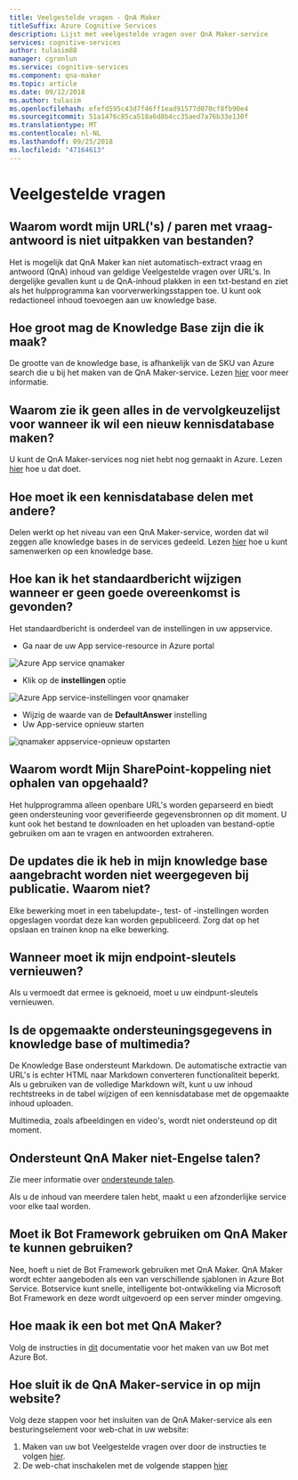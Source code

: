 ```yaml
---
title: Veelgestelde vragen - QnA Maker
titleSuffix: Azure Cognitive Services
description: Lijst met veelgestelde vragen over QnA Maker-service
services: cognitive-services
author: tulasim88
manager: cgronlun
ms.service: cognitive-services
ms.component: qna-maker
ms.topic: article
ms.date: 09/12/2018
ms.author: tulasim
ms.openlocfilehash: efefd595c43d7f46ff1ead91577d070cf8fb90e4
ms.sourcegitcommit: 51a1476c85ca518a6d8b4cc35aed7a76b33e130f
ms.translationtype: MT
ms.contentlocale: nl-NL
ms.lasthandoff: 09/25/2018
ms.locfileid: "47164613"
---
```

# <a name="frequently-asked-questions"></a>Veelgestelde vragen

## <a name="why-is-my-urlsfiles-is-not-extracting-question-answer-pairs"></a>Waarom wordt mijn URL('s) / paren met vraag-antwoord is niet uitpakken van bestanden?

Het is mogelijk dat QnA Maker kan niet automatisch-extract vraag en antwoord (QnA) inhoud van geldige Veelgestelde vragen over URL's. In dergelijke gevallen kunt u de QnA-inhoud plakken in een txt-bestand en ziet als het hulpprogramma kan voorverwerkingsstappen toe. U kunt ook redactioneel inhoud toevoegen aan uw knowledge base.

## <a name="how-large-a-knowledge-base-can-i-create"></a>Hoe groot mag de Knowledge Base zijn die ik maak?

De grootte van de knowledge base, is afhankelijk van de SKU van Azure search die u bij het maken van de QnA Maker-service. Lezen [hier](./Tutorials/choosing-capacity-qnamaker-deployment.md) voor meer informatie.

## <a name="why-do-i-not-see-anything-in-the-drop-down-for-when-i-try-to-create-a-new-knowledge-base"></a>Waarom zie ik geen alles in de vervolgkeuzelijst voor wanneer ik wil een nieuw kennisdatabase maken?

U kunt de QnA Maker-services nog niet hebt nog gemaakt in Azure. Lezen [hier](./How-To/set-up-qnamaker-service-azure.md) hoe u dat doet.

## <a name="how-do-i-share-a-knowledge-base-with-other"></a>Hoe moet ik een kennisdatabase delen met andere?

Delen werkt op het niveau van een QnA Maker-service, worden dat wil zeggen alle knowledge bases in de services gedeeld. Lezen [hier](./How-To/collaborate-knowledge-base.md) hoe u kunt samenwerken op een knowledge base.

## <a name="how-can-i-change-the-default-message-when-no-good-match-is-found"></a>Hoe kan ik het standaardbericht wijzigen wanneer er geen goede overeenkomst is gevonden?

Het standaardbericht is onderdeel van de instellingen in uw appservice.
- Ga naar de uw App service-resource in Azure portal

![Azure App service qnamaker](./media/qnamaker-faq/qnamaker-resource-list-appservice.png)
- Klik op de **instellingen** optie

![Azure App service-instellingen voor qnamaker](./media/qnamaker-faq/qnamaker-appservice-settings.png)
- Wijzig de waarde van de **DefaultAnswer** instelling
- Uw App-service opnieuw starten

![qnamaker appservice-opnieuw opstarten](./media/qnamaker-faq/qnamaker-appservice-restart.png)

## <a name="why-is-my-sharepoint-link-not-getting-extracted"></a>Waarom wordt Mijn SharePoint-koppeling niet ophalen van opgehaald?

Het hulpprogramma alleen openbare URL's worden geparseerd en biedt geen ondersteuning voor geverifieerde gegevensbronnen op dit moment. U kunt ook het bestand te downloaden en het uploaden van bestand-optie gebruiken om aan te vragen en antwoorden extraheren.


## <a name="the-updates-that-i-made-to-my-knowledge-base-are-not-reflected-on-publish-why-not"></a>De updates die ik heb in mijn knowledge base aangebracht worden niet weergegeven bij publicatie. Waarom niet?

Elke bewerking moet in een tabelupdate-, test- of -instellingen worden opgeslagen voordat deze kan worden gepubliceerd. Zorg dat op het opslaan en trainen knop na elke bewerking.

## <a name="when-should-i-refresh-my-endpoint-keys"></a>Wanneer moet ik mijn endpoint-sleutels vernieuwen?

Als u vermoedt dat ermee is geknoeid, moet u uw eindpunt-sleutels vernieuwen.

## <a name="does-the-knowledge-base-support-rich-data-or-multimedia"></a>Is de opgemaakte ondersteuningsgegevens in knowledge base of multimedia?

De Knowledge Base ondersteunt Markdown. De automatische extractie van URL's is echter HTML naar Markdown converteren functionaliteit beperkt. Als u gebruiken van de volledige Markdown wilt, kunt u uw inhoud rechtstreeks in de tabel wijzigen of een kennisdatabase met de opgemaakte inhoud uploaden.

Multimedia, zoals afbeeldingen en video's, wordt niet ondersteund op dit moment.

## <a name="does-qna-maker-support-non-english-languages"></a>Ondersteunt QnA Maker niet-Engelse talen?

Zie meer informatie over [ondersteunde talen](./Overview/languages-supported.md).

Als u de inhoud van meerdere talen hebt, maakt u een afzonderlijke service voor elke taal worden.

## <a name="do-i-need-to-use-bot-framework-in-order-to-use-qna-maker"></a>Moet ik Bot Framework gebruiken om QnA Maker te kunnen gebruiken?

Nee, hoeft u niet de Bot Framework gebruiken met QnA Maker. QnA Maker wordt echter aangeboden als een van verschillende sjablonen in Azure Bot Service. Botservice kunt snelle, intelligente bot-ontwikkeling via Microsoft Bot Framework en deze wordt uitgevoerd op een server minder omgeving.

## <a name="how-can-i-create-a-bot-with-qna-maker"></a>Hoe maak ik een bot met QnA Maker?

Volg de instructies in [dit](./Tutorials/create-qna-bot.md) documentatie voor het maken van uw Bot met Azure Bot.

## <a name="how-do-i-embed-the-qna-maker-service-in-my-website"></a>Hoe sluit ik de QnA Maker-service in op mijn website?

Volg deze stappen voor het insluiten van de QnA Maker-service als een besturingselement voor web-chat in uw website:

1. Maken van uw bot Veelgestelde vragen over door de instructies te volgen [hier](./Tutorials/create-qna-bot.md).
2. De web-chat inschakelen met de volgende stappen [hier](https://docs.microsoft.com/azure/bot-service/bot-service-channel-connect-webchat)


